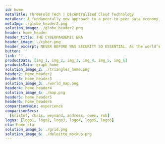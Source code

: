 ```yaml
---
id: home
metaTitle: ThreeFold Tech | Decentralized Cloud Technology
metaDesc: A fundamentally new approach to a peer-to-peer data economy. Empowering data privacy and sovereignty through decentralized Web 3.0 infrastructure.
metaImg: ./globe_header2.png
solution_image: ./globe_header2.png
header: home_header
header_title: THE CYBERPANDEMIC ERA
header_image: ./cyber.png
header_excerpt: NEVER BEFORE WAS SECURITY SO ESSENTIAL. As the world’s population increasingly moves online amid a global pandemic, cyber attacks have rapidly surged as well. Both companies and individuals now face security risks that can no longer be ignored.
button: ''
link: ''
productData: [img_1, img_2, img_3, img_4, img_5, img_6]
productsMain: graph_home
solution_image_2: ./triangles_home.png
header2: home_header2
header3: home_header3
solution_image_3: ./world_map.png
header4: home_header4
solution_image_4: ./map.png
header5: home_header5
header6: home_header6
comparisonMain: experience
comparisonSecs:
  [kristof, chris, weynand, andreas, owen, rob]
logos: [logo1, logo2, logo3, logo4, logo5, logo6]
cta: home_cta
solution_image_5: ./grid.png
solution_image_6: ./deloitte_mockup.png
---
```


<!-- header: home_header -->

<!-- logos: [logo1, logo2, logo3, logo4, logo5, logo6] -->

<!-- header: home_header
headerSolution : headerHome
solution_image_2: ./Data_Graph.png -->
<!-- cards: [home_card] -->

<!-- featuresMain2: Features_home_2
features2:
  [
    decentralize_the_internet,
    connect_the_world,
    make_data_safe,
    earn_passive_income,
  ] -->
<!-- 
inTheNews: in_the_news
cta: home_cta
solution_image: ./home_image.png -->

<!-- featuresMain: feature_home
features: [peer_to_peer, cross_chain, easy_to_use, non_custodial] -->

<!-- roadmap:
  [roadmap_1, roadmap_2, roadmap_3, roadmap_4] -->

<!-- header_title: SWAP EVERYTHING
header_image: ./home_image.jpg
header_excerpt: FairSwap is a decentralized peer-to-peer marketplace. With a sophisticated tech-stack of Blockchain, Erasure-Coding and ZeroOS it is built on the world's largest grid of decentralized capacity, enabling fair exchange of goods and currencies for everyone.
button: 
link: -->
